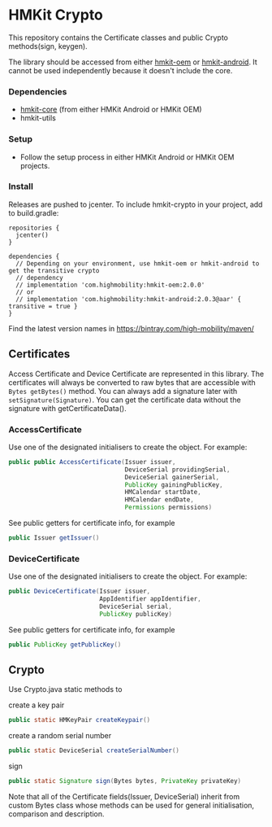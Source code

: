 # HMKit Crypto

This repository contains the Certificate classes and public Crypto methods(sign, keygen).

The library should be accessed from either [hmkit-oem](https://github.com/highmobility/hmkit-oem/blob/1bfca938c495f564934838f10460f35916628f77/hmkit-oem/src/main/java/com/highmobility/hmkit/HMKit.java#L51) or 
[hmkit-android](https://github.com/highmobility/hmkit-android/blob/26fe7293312623a647965cd5f2d6ba9adcb6235f/hmkit-android/src/main/java/com/highmobility/hmkit/HMKit.java#L156). 
It cannot be used independently because it doesn't include the core.

### Dependencies

* [hmkit-core](https://github.com/highmobility/hmkit-core) (from either HMKit Android or HMKit OEM)
* hmkit-utils

### Setup

* Follow the setup process in either HMKit Android or HMKit OEM projects.

### Install

Releases are pushed to jcenter. To include hmkit-crypto in your project, add to build.gradle:

```
repositories {
  jcenter()
}

dependencies {
  // Depending on your environment, use hmkit-oem or hmkit-android to get the transitive crypto
  // dependency 
  // implementation 'com.highmobility:hmkit-oem:2.0.0'
  // or
  // implementation 'com.highmobility:hmkit-android:2.0.3@aar' { transitive = true }
}
```

Find the latest version names in https://bintray.com/high-mobility/maven/

## Certificates

Access Certificate and Device Certificate are represented in this library. The certificates will 
always be converted to raw bytes that are accessible with `Bytes getBytes()` method. You can always 
add a signature later with `setSignature(Signature)`. You can get the certificate data without
the signature with getCertificateData().

### AccessCertificate

Use one of the designated initialisers to create the object. For example:

```java
public public AccessCertificate(Issuer issuer,
                                DeviceSerial providingSerial,
                                DeviceSerial gainerSerial,
                                PublicKey gainingPublicKey,
                                HMCalendar startDate,
                                HMCalendar endDate,
                                Permissions permissions)
```

See public getters for certificate info, for example

```java
public Issuer getIssuer()
```

### DeviceCertificate
Use one of the designated initialisers to create the object. For example:

```java
public DeviceCertificate(Issuer issuer,
                         AppIdentifier appIdentifier,
                         DeviceSerial serial,
                         PublicKey publicKey)
```

See public getters for certificate info, for example

```java
public PublicKey getPublicKey()
```

## Crypto ##
Use Crypto.java static methods to

create a key pair
```java
public static HMKeyPair createKeypair()
```

create a random serial number
```java
public static DeviceSerial createSerialNumber()
```

sign

```java
public static Signature sign(Bytes bytes, PrivateKey privateKey)
```

Note that all of the Certificate fields(Issuer, DeviceSerial) inherit from custom Bytes class whose
methods can be used for general initialisation, comparison and description.
